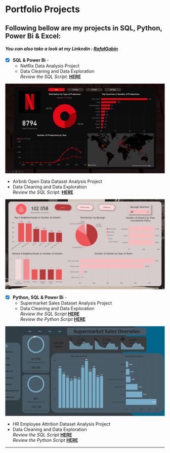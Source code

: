 # Portfolio Projects
## Following bellow are my projects in SQL, Python, Power Bi & Excel: <br />
#### *You can also take a look at my Linkedin : [RafałGabin](https://www.linkedin.com/in/rafał-gabin-4a144a250/)* <br />



- [x] **SQL & Power Bi** - 
  - Netflix Data Analysis Project<br />
  - Data Cleaning and Data Exploration <br />
*Review the SQL Script:* **[HERE](https://github.com/Rafalgabin/PortfolioProjects/blob/main/Netflix)**<br />

![Netflix Dashboard](visuals/Netflix1.jpg)

  - Airbnb Open Data Dataset Analysis Project <br />
  - Data Cleaning and Data Exploration <br />
*Review the SQL Script:* **[HERE](https://github.com/Rafalgabin/PortfolioProjects/blob/main/Airbnb_Open_DataProject)**<br />

![Airbnb Dashboard](visuals/Airbnb1.png)


- [x] **Python, SQL & Power Bi** - 
  - Supermarket Sales Dataset Analysis Project <br />
  - Data Cleaning and Data Exploration <br />
*Review the SQL Script* **[HERE](https://github.com/Rafalgabin/PortfolioProjects/blob/main/Supermarket_Sales)**<br />
*Review the Python Script* **[HERE](https://github.com/Rafalgabin/PortfolioProjects/blob/main/Supermarket_Sales%20Python.ipynb)**<br />

![Supermarket Sales Dashboard](visuals/Supermarket_sales1.png)

  - HR Employee Attrition Dataset Analysis Project <br />
  - Data Cleaning and Data Exploration <br />
*Review the SQL Script* **[HERE](https://github.com/Rafalgabin/PortfolioProjects/blob/main/HR%20Employee%20Attrition)**<br />
*Review the Python Script* **[HERE](https://github.com/Rafalgabin/PortfolioProjects/blob/main/HR%20Employee%20Attrition%20Python.ipynb)**<br />


--------------------------------------------------------------------------------------------------------------------------------------------------------------------------------
